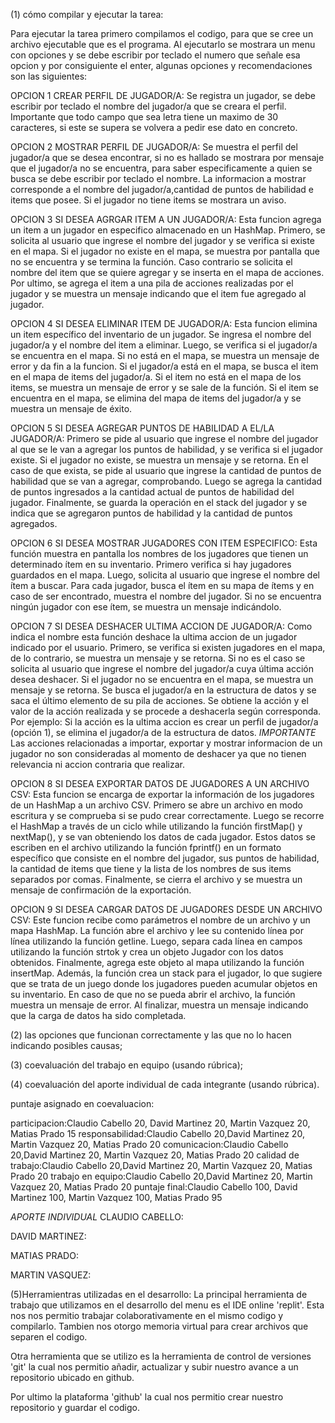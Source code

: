 (1) cómo compilar y ejecutar la tarea:

Para ejecutar la tarea primero compilamos el codigo, para que se cree un archivo ejecutable que es el programa. Al ejecutarlo se mostrara un menu con opciones y se debe escribir por teclado el numero que señale esa opcion y por consiguiente el enter, algunas opciones y recomendaciones son las siguientes:

OPCION 1 CREAR PERFIL DE JUGADOR/A: Se registra un jugador, se debe escribir por teclado el nombre del jugador/a que se creara el perfil. Importante que todo campo que sea letra tiene un maximo de 30 caracteres, si este se supera se volvera a pedir ese dato en concreto.

OPCION 2 MOSTRAR PERFIL DE JUGADOR/A: Se muestra el perfil del jugador/a que se desea encontrar, si no es hallado se mostrara por mensaje que el jugador/a no se encuentra, para saber especificamente a quien se busca se debe escribir por teclado el nombre. La informacion a mostrar corresponde a el nombre del jugador/a,cantidad de puntos de habilidad e items que posee. Si el jugador no tiene items se mostrara un aviso.

OPCION 3 SI DESEA AGRGAR ITEM A UN JUGADOR/A: Esta funcion agrega un item a un jugador en especifico almacenado en un HashMap. Primero, se solicita al usuario que ingrese el nombre del jugador y se verifica si existe en el mapa. Si el jugador no existe en el mapa, se muestra por pantalla que no se encuentra y se termina la función. Caso contrario se solicita el nombre del item que se quiere agregar y se inserta en el mapa de acciones. Por ultimo, se agrega el item a una pila de acciones realizadas por el jugador y se muestra un mensaje indicando que el item fue agregado al jugador.

OPCION 4 SI DESEA ELIMINAR ITEM DE JUGADOR/A: Esta funcion  elimina un item específico del inventario de un jugador. Se ingresa el nombre del jugador/a y el nombre del item a eliminar. Luego, se verifica si el jugador/a se encuentra en el mapa. Si no está en el mapa, se muestra un mensaje de error y da fin a la funcion. Si el jugador/a está en el mapa, se busca el item en el mapa de items del jugador/a. Si el item no está en el mapa de los items, se muestra un mensaje de error y se sale de la función. Si el item se encuentra en el mapa, se elimina del mapa de items del jugador/a y se muestra un mensaje de éxito.

OPCION 5 SI DESEA AGREGAR PUNTOS DE HABILIDAD A EL/LA JUGADOR/A: Primero se pide al usuario que ingrese el nombre del jugador al que se le van a agregar los puntos de habilidad, y se verifica si el jugador existe. Si el jugador no existe, se muestra un mensaje y se retorna. En el caso de que exista, se pide al usuario que ingrese la cantidad de puntos de habilidad que se van a agregar, comprobando. Luego se agrega la cantidad de puntos ingresados a la cantidad actual de puntos de habilidad del jugador. Finalmente, se guarda la operación en el stack del jugador y se indica que se agregaron puntos de habilidad y la cantidad de puntos agregados.

OPCION 6 SI DESEA MOSTRAR JUGADORES CON ITEM ESPECIFICO: Esta función muestra en pantalla los nombres de los jugadores que tienen un determinado ítem en su inventario. Primero verifica si hay jugadores guardados en el mapa. Luego, solicita al usuario que ingrese el nombre del ítem a buscar. Para cada jugador, busca el ítem en su mapa de ítems y en caso de ser encontrado, muestra el nombre del jugador. Si no se encuentra ningún jugador con ese ítem, se muestra un mensaje indicándolo.

OPCION 7  SI DESEA DESHACER ULTIMA ACCION DE JUGADOR/A: Como indica el nombre esta función deshace la ultima accion de un jugador indicado por el usuario. Primero, se verifica si existen jugadores en el mapa, de lo contrario, se muestra un mensaje y se retorna. Si no es el caso se solicita al usuario que ingrese el nombre del jugador/a cuya última acción desea deshacer. Si el jugador no se encuentra en el mapa, se muestra un mensaje y se retorna. Se busca el jugador/a en la estructura de datos y se saca el último elemento de su pila de acciones. Se obtiene la acción y el valor de la acción realizada y se procede a deshacerla según corresponda. Por ejemplo: Si la acción es la ultima accion es crear un perfil de jugador/a (opción 1), se elimina el jugador/a de la estructura de datos.
*IMPORTANTE* 
Las acciones relacionadas a importar, exportar y mostrar informacion de un jugador no son consideradas al momento de deshacer ya que no tienen relevancia ni accion contraria que realizar.

OPCION 8 SI DESEA EXPORTAR DATOS DE JUGADORES A UN ARCHIVO CSV: Esta funcion se encarga de exportar la información de los jugadores de un HashMap a un archivo CSV. Primero se abre un archivo en modo escritura y se comprueba si se pudo crear correctamente. Luego se recorre el HashMap a través de un ciclo while utilizando la función firstMap() y nextMap(), y se van obteniendo los datos de cada jugador. Estos datos se escriben en el archivo utilizando la función fprintf() en un formato específico que consiste en el nombre del jugador, sus puntos de habilidad, la cantidad de items que tiene y la lista de los nombres de sus items separados por comas. Finalmente, se cierra el archivo y se muestra un mensaje de confirmación de la exportación.

OPCION 9 SI DESEA CARGAR DATOS DE JUGADORES DESDE UN ARCHIVO CSV: Este funcion recibe como parámetros el nombre de un archivo y un mapa HashMap. La función abre el archivo y lee su contenido línea por línea utilizando la función getline. Luego, separa cada línea en campos utilizando la función strtok y crea un objeto Jugador con los datos obtenidos. Finalmente, agrega este objeto al mapa utilizando la función insertMap. Además, la función crea un stack para el jugador, lo que sugiere que se trata de un juego donde los jugadores pueden acumular objetos en su inventario. En caso de que no se pueda abrir el archivo, la función muestra un mensaje de error. Al finalizar, muestra un mensaje indicando que la carga de datos ha sido completada.

(2) las opciones que funcionan correctamente y las que no lo hacen indicando posibles causas;

(3) coevaluación del trabajo en equipo (usando rúbrica);

(4) coevaluación del aporte individual de cada integrante (usando rúbrica).

puntaje asignado en coevaluacion:

participacion:Claudio Cabello 20, David Martinez 20, Martin Vazquez 20, Matias Prado 15
responsabilidad:Claudio Cabello 20,David Martinez 20, Martin Vazquez 20, Matias Prado 20
comunicacion:Claudio Cabello 20,David Martinez 20, Martin Vazquez 20, Matias Prado 20
calidad de trabajo:Claudio Cabello 20,David Martinez 20, Martin Vazquez 20, Matias Prado 20
trabajo en equipo:Claudio Cabello 20,David Martinez 20, Martin Vazquez 20, Matias Prado 20
puntaje final:Claudio Cabello 100, David Martinez 100, Martin Vazquez 100, Matias Prado 95

*APORTE INDIVIDUAL*
CLAUDIO CABELLO:

DAVID MARTINEZ:

MATIAS PRADO:

MARTIN VASQUEZ:

(5)Herramientras utilizadas en el desarrollo:
La principal herramienta de trabajo que utilizamos en el desarrollo del menu es el IDE online 'replit'. Esta nos nos permitio trabajar colaborativamente en el mismo codigo y compilarlo. Tambien nos otorgo memoria virtual para crear archivos que separen el codigo.

Otra herramienta que se utilizo es la herramienta de control de versiones 'git' la cual nos permitio añadir, actualizar y subir nuestro avance a un repositorio ubicado en github.

Por ultimo la plataforma 'github' la cual nos permitio crear nuestro repositorio y guardar el codigo.
